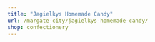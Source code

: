 ```yaml
---
title: "Jagielkys Homemade Candy"
url: /margate-city/jagielkys-homemade-candy/
shop: confectionery
---
```

